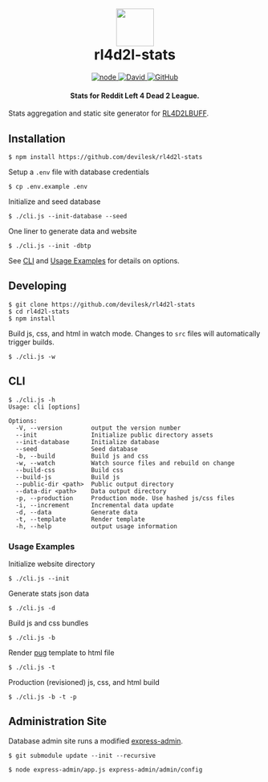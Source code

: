 <h1 align="center">
    <img width="75" src="https://github.com/devilesk/rl4d2l-stats/raw/master/src/public/img/cowtank.png?raw=true">
    <br>
    rl4d2l-stats
</h1>

<p align="center">
    <a href="https://nodejs.org">
        <img alt="node" src="https://img.shields.io/badge/node-%3E%3D%208.10.0-brightgreen.svg">
    </a>
    <a href="https://david-dm.org/devilesk/rl4d2l-stats">
        <img alt="David" src="https://img.shields.io/david/devilesk/rl4d2l-stats.svg">
    </a>
    <a href="LICENSE">
        <img alt="GitHub" src="https://img.shields.io/github/license/devilesk/rl4d2l-stats.svg">
    </a>
</p>
<h4 align="center">Stats for Reddit Left 4 Dead 2 League.</h4>

Stats aggregation and static site generator for [RL4D2LBUFF](http://stats.rl4d2l.xyz).

## Installation

```
$ npm install https://github.com/devilesk/rl4d2l-stats
```

Setup a `.env` file with database credentials
```
$ cp .env.example .env
```

Initialize and seed database
```
$ ./cli.js --init-database --seed
```

One liner to generate data and website
```
$ ./cli.js --init -dbtp
```

See [CLI](#cli) and [Usage Examples](#usage-examples) for details on options.

## Developing

```
$ git clone https://github.com/devilesk/rl4d2l-stats
$ cd rl4d2l-stats
$ npm install
```

Build js, css, and html in watch mode. Changes to `src` files will automatically trigger builds.
```
$ ./cli.js -w
```

## CLI

```
$ ./cli.js -h
Usage: cli [options]

Options:
  -V, --version        output the version number
  --init               Initialize public directory assets
  --init-database      Initialize database
  --seed               Seed database
  -b, --build          Build js and css
  -w, --watch          Watch source files and rebuild on change
  --build-css          Build css
  --build-js           Build js
  --public-dir <path>  Public output directory
  --data-dir <path>    Data output directory
  -p, --production     Production mode. Use hashed js/css files
  -i, --increment      Incremental data update
  -d, --data           Generate data
  -t, --template       Render template
  -h, --help           output usage information

```

### Usage Examples

Initialize website directory
```
$ ./cli.js --init
```

Generate stats json data
```
$ ./cli.js -d
```

Build js and css bundles
```
$ ./cli.js -b
```

Render [pug](https://github.com/pugjs/pug) template to html file
```
$ ./cli.js -t
```

Production (revisioned) js, css, and html build
```
$ ./cli.js -b -t -p
```

## Administration Site

Database admin site runs a modified [express-admin](https://github.com/devilesk/rl4d2l-express-admin).

```
$ git submodule update --init --recursive

$ node express-admin/app.js express-admin/admin/config
```
